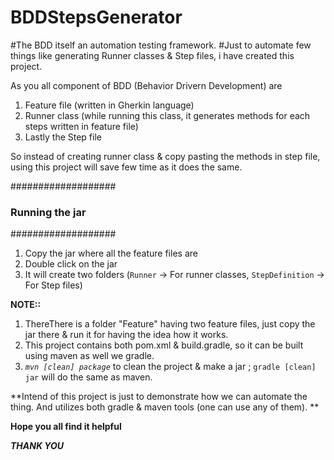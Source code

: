# BDDStepsGenerator

#The BDD itself an automation testing framework.
#Just to automate few things like generating Runner classes & Step files, i have created this project.

As you all component of BDD (Behavior Drivern Development) are 
1. Feature file (written in Gherkin language)
2. Runner class (while running this class, it generates methods for each steps written in feature file)
3. Lastly the Step file 

So instead of creating runner class & copy pasting the methods in step file, using this project will save few time as it does the same.

###################
### Running the jar 
###################
1. Copy the jar where all the feature files are
2. Double click on the jar 
3. It will create two folders (`Runner` -> For runner classes, `StepDefinition` -> For Step files)


**NOTE::** 
  1. ThereThere is a folder "Feature" having two feature files, just copy the jar there & run it for having the idea how it works.
 2. This project contains both pom.xml & build.gradle, so it can be built using maven as well we gradle.
 3. *`mvn [clean] package`* to clean the project & make a jar ; `gradle [clean] jar` will do the same as maven.


**Intend of this project is just to demonstrate how we can automate the thing. And utilizes both gradle & maven tools (one can use any of them). **

**Hope you all find it helpful**

**_THANK YOU_**
